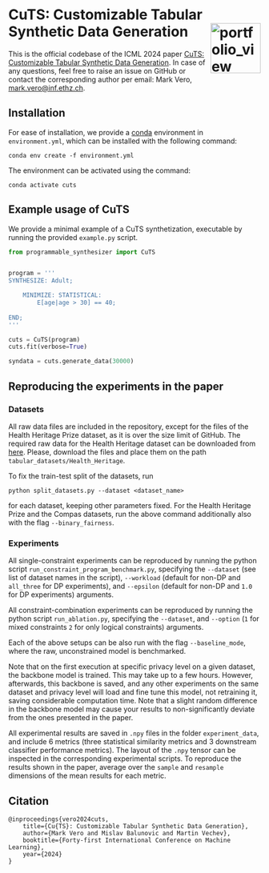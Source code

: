 # CuTS: Customizable Tabular Synthetic Data Generation <a href="https://www.sri.inf.ethz.ch/"><img width="100" alt="portfolio_view" align="right" src="http://safeai.ethz.ch/img/sri-logo.svg"></a>

This is the official codebase of the ICML 2024 paper [CuTS: Customizable Tabular Synthetic Data Generation](https://arxiv.org/abs/2307.03577v4). In case of any questions, feel free to raise an issue on GitHub or contact the corresponding author per email: Mark Vero, mark.vero@inf.ethz.ch.

## Installation

For ease of installation, we provide a [conda](https://docs.conda.io/en/latest/) environment in `environment.yml`, which can be installed with the following command:

```
conda env create -f environment.yml
```

The environment can be activated using the command:

```
conda activate cuts
```

## Example usage of CuTS

We provide a minimal example of a CuTS synthetization, executable by running the provided `example.py` script.

```python
from programmable_synthesizer import CuTS


program = '''
SYNTHESIZE: Adult;

    MINIMIZE: STATISTICAL:  
        E[age|age > 30] == 40;
    
END;
'''    

cuts = CuTS(program)
cuts.fit(verbose=True)

syndata = cuts.generate_data(30000)

```

## Reproducing the experiments in the paper

### Datasets

All raw data files are included in the repository, except for the files of the Health Heritage Prize dataset, as it is over the size limit of GitHub. The required raw data for the Health Heritage dataset can be downloaded from [here](https://files.sri.inf.ethz.ch/tableak/Health_Heritage/). Please, download the files and place them on the path `tabular_datasets/Health_Heritage`.

To fix the train-test split of the datasets, run
```
python split_datasets.py --dataset <dataset_name>
```
for each dataset, keeping other parameters fixed. For the Health Heritage Prize and the Compas datasets, run the above command additionally also with the flag `--binary_fairness`.

### Experiments

All single-constraint experiments can be reproduced by running the python script `run_constraint_program_benchmark.py`, specifying the `--dataset` (see list of dataset names in the script), `--workload` (default for non-DP and `all_three` for DP experiments), and `--epsilon` (default for non-DP and `1.0` for DP experiments) arguments.

All constraint-combination experiments can be reproduced by running the python script `run_ablation.py`, specifying the `--dataset`, and `--option` (`1` for mixed constraints `2` for only logical constraints) arguments.

Each of the above setups can be also run with the flag `--baseline_mode`, where the raw, unconstrained model is benchmarked.

Note that on the first execution at specific privacy level on a given dataset, the backbone model is trained. This may take up to a few hours. However, afterwards, this backbone is saved, and any other experiments on the same dataset and privacy level will load and fine tune this model, not retraining it, saving considerable computation time. Note that a slight random difference in the backbone model may cause your results to non-significantly deviate from the ones presented in the paper.

All experimental results are saved in `.npy` files in the folder `experiment_data`, and include 6 metrics (three statistical similarity metrics and 3 downstream classifier performance metrics). The layout of the `.npy` tensor can be inspected in the corresponding experimental scripts. To reproduce the results shown in the paper, average over the `sample` and `resample` dimensions of the mean results for each metric.

## Citation

```
@inproceedings{vero2024cuts,
    title={Cu{TS}: Customizable Tabular Synthetic Data Generation},
    author={Mark Vero and Mislav Balunovic and Martin Vechev},
    booktitle={Forty-first International Conference on Machine Learning},
    year={2024}
}
```